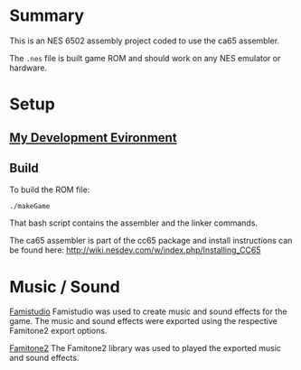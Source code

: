# Summary

This is an NES 6502 assembly project coded to use the ca65 assembler.

The `.nes` file is built game ROM and should work on any NES emulator or hardware.


# Setup

## [My Development Evironment](./README_Setup.md)

## Build
To build the ROM file:

```
./makeGame
```

That bash script contains the assembler and the linker commands.

The ca65 assembler is part of the cc65 package and install instructions can be found here: http://wiki.nesdev.com/w/index.php/Installing_CC65


# Music / Sound

[Famistudio](https://famistudio.org/)
Famistudio was used to create music and sound effects for the game.  The music and sound effects were exported using the respective Famitone2 export options.

[Famitone2](https://shiru.untergrund.net/code.shtml)
The Famitone2 library was used to played the exported music and sound effects.

